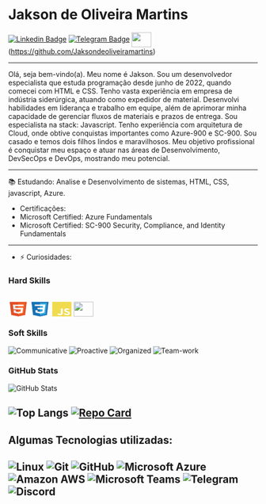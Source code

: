 # Jakson de Oliveira Martins

[![Linkedin Badge](https://img.shields.io/badge/-LinkedIn-blue?style=for-the-badge&logo=Linkedin&logoColor=white&https://www.linkedin.com/in/jaksondeoliveiramartins/)](https://www.linkedin.com/in/jaksondeoliveiramartins/)
[![Telegram Badge](https://img.shields.io/badge/-Telegram-1ca0f1?style=for-the-badge&labelColor=1ca0f1&logo=telegram&logoColor=white&link=https://telegram.me/jaksonoliveira)](https://telegram.me/jaksonoliveira)
<img align="center" height="30" width="40" src="https://cdn.jsdelivr.net/gh/devicons/devicon@latest/icons/github/github-original-wordmark.svg"/>(https://github.com/Jaksondeoliveiramartins)

    

---

  

Olá, seja bem-vindo(a). Meu nome é Jakson. Sou um desenvolvedor especialista que estuda programação desde junho de 2022, quando comecei com HTML e CSS. Tenho vasta experiência em empresa de indústria siderúrgica, atuando como expedidor de material. Desenvolvi habilidades em liderança e trabalho em equipe, além de aprimorar minha capacidade de gerenciar fluxos de materiais e prazos de entrega. Sou especialista na stack: Javascript. Tenho experiência com arquitetura de Cloud, onde obtive conquistas importantes como Azure-900 e SC-900. Sou casado e temos dois filhos lindos e maravilhosos. Meu objetivo profissional é conquistar meu espaço e atuar nas áreas de Desenvolvimento, DevSecOps e DevOps, mostrando meu potencial.

----
📚 Estudando: Analise e Desenvolvimento de sistemas, HTML, CSS, javascript, Azure.
- Certificações:
- Microsoft Certified: Azure Fundamentals
- Microsoft Certified: SC-900 Security, Compliance, and Identity Fundamentals

----
- ⚡ Curiosidades:


### Hard Skills
<div style="display: inline_block"><br>
    <img align="center" alt="HTML" height="30" width="40" src="https://raw.githubusercontent.com/devicons/devicon/master/icons/html5/html5-original.svg">
    <img align="center" alt="CSS" height="30" width="40" src="https://raw.githubusercontent.com/devicons/devicon/master/icons/css3/css3-original.svg">
    <img align="center" alt="Js" height="30" width="40" src="https://raw.githubusercontent.com/devicons/devicon/master/icons/javascript/javascript-plain.svg">
    <img  align="center" height="30" width="40" src="https://cdn.jsdelivr.net/gh/devicons/devicon@latest/icons/azure/azure-original.svg"/>
</div>
 
    
  
          
  
 


### Soft Skills
![Communicative](https://img.shields.io/badge/Communicative-red)
![Proactive](https://img.shields.io/badge/Proactive-blue)
![Organized](https://img.shields.io/badge/Organized-red)
![Team-work](https://img.shields.io/badge/Team%20Work-red)





### GitHub Stats
![GitHub Stats](https://github-readme-stats.vercel.app/api?username=jaksondeoliveiramartins&theme=transparent&bg_color=000&border_color=30A3DC&show_icons=true&icon_color=30A3DC&title_color=blue&text_color=fff)

![Top Langs](https://github-readme-stats-git-masterrstaa-rickstaa.vercel.app/api/top-langs/?username=jaksondeoliveiramartins&bg_color=000&border_color=30A3DC&title_color=E94D5F&text_color=FFF)
[![Repo Card](https://github-readme-stats.vercel.app/api/pin/?username=jaksondeoliveiramartins&repo=dio-lab-open-source&bg_color=000&border_color=30A3DC&show_icons=true&icon_color=30A3DC&title_color=E94D5F&text_color=FFF)](https://github.com/jaksondeoliveiramartins/dio-lab-open-source)
----
 
  ## Algumas Tecnologias utilizadas:

  ![Linux](https://img.shields.io/badge/-Linux-16C60C?style=for-the-badge&logo=linux&logoColor=white)
  ![Git](https://img.shields.io/badge/-Git-F1502F?style=for-the-badge&logo=git&logoColor=white)
  ![GitHub](https://img.shields.io/badge/-GitHub-lightgrey?style=for-the-badge&logo=github&logoColor=black)
  ![Microsoft Azure](https://img.shields.io/badge/-Microsof%20Azure-008AD7?style=for-the-badge&logo=windows&logoColor=white)
  ![Amazon AWS](https://img.shields.io/badge/-AWS-black?style=for-the-badge&logo=amazon-aws&logoColor=FF9900)
  ![Microsoft Teams](https://img.shields.io/badge/-Microsoft%20Teams%20-464EB8?style=for-the-badge&logo=microsoft-teams&logoColor=white)
  ![Telegram](https://img.shields.io/badge/-Telegram-blue?style=for-the-badge&logo=telegram&logoColor=white)
  ![Discord](https://img.shields.io/badge/-Discord-7289da?style=for-the-badge&logo=discord&logoColor=white)
---  





